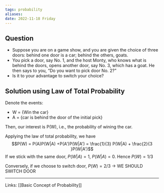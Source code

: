 ```yaml
---
tags: probability
aliases: 
date: 2022-11-18 Friday
---
```


## Question
- Suppose you are on a game show, and you are given the choice of three doors: behind one door is a car; behind the others, goats. 
- You pick a door, say No. 1, and the host Monty, who knows what is behind the doors, opens another door, say No. 3, which has a goat. He then says to you, “Do you want to pick door No. 2?" 
- Is it to your advantage to switch your choice?

## Solution using Law of Total Probability

 Denote the events: 

 - W = {Win the car} 
 - A = {car is behind the door of the initial pick} 
 
 
 Then, our interest is P(W), i.e., the probability of wining the car. 
 
 Applying the law of total probability, we have $$P(W) = P(A)P(W|A) +P(A')P(W|A') = \frac{1}{3} P(W|A) + \frac{2}{3 }P(W|A')$$
If we stick with the same door, $P(W|A) = 1$, $P(W|A) = 0$.  Hence $P(W) = 1 /3$

Conversely, if we choose to switch door, $P(W) = 2/3$ → WE SHOULD SWITCH DOOR

---
Links: [[Basic Concept of Probability]]
